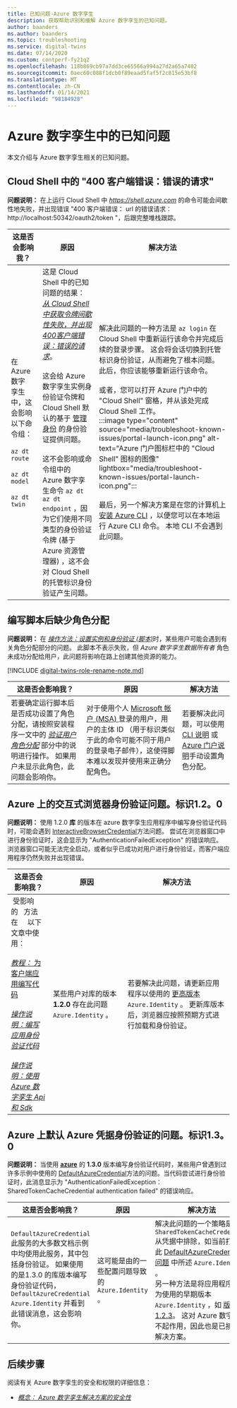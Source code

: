 ```yaml
---
title: 已知问题-Azure 数字孪生
description: 获取帮助识别和缓解 Azure 数字孪生的已知问题。
author: baanders
ms.author: baanders
ms.topic: troubleshooting
ms.service: digital-twins
ms.date: 07/14/2020
ms.custom: contperf-fy21q2
ms.openlocfilehash: 118b869cb97a7dd3ce65566a994a27d2a65a7402
ms.sourcegitcommit: 0aec60c088f1dcb0f89eaad5faf5f2c815e53bf8
ms.translationtype: MT
ms.contentlocale: zh-CN
ms.lasthandoff: 01/14/2021
ms.locfileid: "98184928"
---
```

# <a name="known-issues-in-azure-digital-twins"></a>Azure 数字孪生中的已知问题

本文介绍与 Azure 数字孪生相关的已知问题。

## <a name="400-client-error-bad-request-in-cloud-shell"></a>Cloud Shell 中的 "400 客户端错误：错误的请求"

**问题说明：** 在上运行 Cloud Shell 中 *https://shell.azure.com* 的命令可能会间歇性地失败，并出现错误 "400 客户端错误： url 的错误请求： http://localhost:50342/oauth2/token "，后跟完整堆栈跟踪。

| 这是否会影响我？ | 原因 | 解决方法 |
| --- | --- | --- |
| 在 &nbsp; Azure &nbsp; 数字 &nbsp; 孪生中，这会影响以下命令组：<br><br>`az dt route`<br><br>`az dt model`<br><br>`az dt twin` | 这是 Cloud Shell 中的已知问题的结果： [*从 Cloud Shell 中获取令牌间歇性失败，并出现400客户端错误：错误的请求*](https://github.com/Azure/azure-cli/issues/11749)。<br><br>这会给 Azure 数字孪生实例身份验证令牌和 Cloud Shell 默认的基于 [管理身份](../active-directory/managed-identities-azure-resources/overview.md) 的身份验证提供问题。 <br><br>这不会影响或命令组中的 Azure 数字孪生命令 `az dt` `az dt endpoint` ，因为它们使用不同类型的身份验证令牌 (基于 Azure 资源管理器) ，这不会对 Cloud Shell 的托管标识身份验证产生问题。 | 解决此问题的一种方法是 `az login` 在 Cloud Shell 中重新运行该命令并完成后续的登录步骤。 这会将会话切换到托管标识身份验证，从而避免了根本问题。 此后，你应该能够重新运行该命令。<br><br>或者，您可以打开 Azure 门户中的 "Cloud Shell" 窗格，并从该处完成 Cloud Shell 工作。<br>:::image type="content" source="media/troubleshoot-known-issues/portal-launch-icon.png" alt-text="Azure 门户图标栏中的 &quot;Cloud Shell&quot; 图标的图像" lightbox="media/troubleshoot-known-issues/portal-launch-icon.png":::<br><br>最后，另一个解决方案是在您的计算机上 [安装 Azure CLI](/cli/azure/install-azure-cli?view=azure-cli-latest&preserve-view=true) ，以便您可以在本地运行 Azure CLI 命令。 本地 CLI 不会遇到此问题。 |


## <a name="missing-role-assignment-after-scripted-setup"></a>编写脚本后缺少角色分配

**问题说明：** 在 [*操作方法：设置实例和身份验证 (脚本)*](how-to-set-up-instance-scripted.md)时，某些用户可能会遇到有关角色分配部分的问题。 此脚本不表示失败，但 *Azure 数字孪生数据所有者* 角色未成功分配给用户，此问题将影响在路上创建其他资源的能力。

[!INCLUDE [digital-twins-role-rename-note.md](../../includes/digital-twins-role-rename-note.md)]

| 这是否会影响我？ | 原因 | 解决方法 |
| --- | --- | --- |
| 若要确定运行脚本后是否成功设置了角色分配，请按照安装程序一文中的 [*验证用户角色分配*](how-to-set-up-instance-scripted.md#verify-user-role-assignment) 部分中的说明进行操作。 如果用户未显示此角色，此问题会影响你。 | 对于使用个人 [Microsoft 帐户 (MSA) ](https://account.microsoft.com/account)登录的用户，用户的主体 ID （用于标识类似于此的命令可能不同于用户的登录电子邮件），这使得脚本难以发现并使用来正确分配角色。 | 若要解决此问题，可以使用 [CLI 说明](how-to-set-up-instance-cli.md#set-up-user-access-permissions) 或 [Azure 门户说明](how-to-set-up-instance-portal.md#set-up-user-access-permissions)手动设置角色分配。 |

## <a name="issue-with-interactive-browser-authentication-on-azureidentity-120"></a>Azure 上的交互式浏览器身份验证问题。标识1.2。0

**问题说明：** 使用 1.2.0 **[](/dotnet/api/azure.identity?view=azure-dotnet&preserve-view=true)库** 的版本在 azure 数字孪生应用程序中编写身份验证代码时，可能会遇到 [InteractiveBrowserCredential](/dotnet/api/azure.identity.interactivebrowsercredential?view=azure-dotnet&preserve-view=true)方法问题。 尝试在浏览器窗口中进行身份验证时，这会显示为 "AuthenticationFailedException" 的错误响应。 浏览器窗口可能无法完全启动，或者似乎已成功对用户进行身份验证，而客户端应用程序仍然失败并出现错误。

| 这是否会影响我？ | 原因 | 解决方法 |
| --- | --- | --- |
| &nbsp;受影响 &nbsp; 的 &nbsp; 方法 &nbsp; &nbsp; 在 &nbsp; &nbsp; 以下文章中使用：<br><br>[*教程：* 为客户端应用编写代码](tutorial-code.md)<br><br>[*操作说明：编写应用身份验证代码*](how-to-authenticate-client.md)<br><br>[*操作说明：使用 Azure 数字孪生 Api 和 Sdk*](how-to-use-apis-sdks.md) | 某些用户对库的版本 **1.2.0** 存在此问题 `Azure.Identity` 。 | 若要解决此问题，请更新应用程序以使用的 [更高版本](https://www.nuget.org/packages/Azure.Identity) `Azure.Identity` 。 更新库版本后，浏览器应按照预期方式进行加载和身份验证。 |

## <a name="issue-with-default-azure-credential-authentication-on-azureidentity-130"></a>Azure 上默认 Azure 凭据身份验证的问题。标识1.3。0

**问题说明：** 当使用 **[azure](/dotnet/api/azure.identity?view=azure-dotnet&preserve-view=true)** 的 **1.3.0** 版本编写身份验证代码时，某些用户曾遇到过许多示例中使用的 [DefaultAzureCredential](/dotnet/api/azure.identity.defaultazurecredential?view=azure-dotnet?view=azure-dotnet&preserve-view=true)方法的问题。当代码尝试进行身份验证时，此消息显示为 "AuthenticationFailedException： SharedTokenCacheCredential authentication failed" 的错误响应。

| 这是否会影响我？ | 原因 | 解决方法 |
| --- | --- | --- |
| `DefaultAzureCredential` 此服务的大多数文档示例中均使用此服务，其中包括身份验证。 如果使用的是1.3.0 的库版本编写身份验证代码， `DefaultAzureCredential` `Azure.Identity` 并看到此错误消息，这会影响你。 | 这可能是由的一些配置问题导致的 `Azure.Identity` 。 | 解决此问题的一个策略是 `SharedTokenCacheCredential` 从凭据中排除，如当前打开的此 [DefaultAzureCredential 问题](https://github.com/Azure/azure-sdk/issues/1970) 中所述 `Azure.Identity` 。<br>另一种方法是将应用程序更改为使用的早期版本 `Azure.Identity` ，如 [版本 1.2.3](https://www.nuget.org/packages/Azure.Identity/1.2.3)。 这对 Azure 数字孪生不起作用，因此也是已接受的解决方案。 |

## <a name="next-steps"></a>后续步骤

阅读有关 Azure 数字孪生的安全和权限的详细信息：
* [*概念： Azure 数字孪生解决方案的安全性*](concepts-security.md)